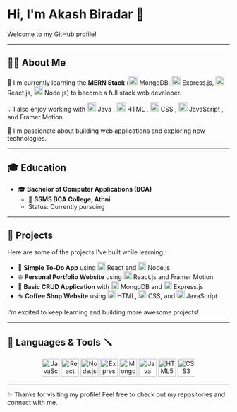 # Hi, I'm Akash Biradar 👋

Welcome to my GitHub profile!

---

## 👨‍💻 About Me

🚀 I'm currently learning the <b>MERN Stack</b> (<img src="https://cdn.jsdelivr.net/gh/devicons/devicon/icons/mongodb/mongodb-original.svg" alt="MongoDB" width="20" height="20"/> MongoDB, <img src="https://cdn.jsdelivr.net/gh/devicons/devicon/icons/express/express-original.svg" alt="Express.js" width="20" height="20"/> Express.js, <img src="https://cdn.jsdelivr.net/gh/devicons/devicon/icons/react/react-original.svg" alt="React" width="20" height="20"/> React.js, <img src="https://cdn.jsdelivr.net/gh/devicons/devicon/icons/nodejs/nodejs-original.svg" alt="Node.js" width="20" height="20"/> Node.js) to become a full stack web developer.

💡 I also enjoy working with <img src="https://cdn.jsdelivr.net/gh/devicons/devicon/icons/java/java-original.svg" alt="Java" width="20" height="20"/> Java , <img src="https://cdn.jsdelivr.net/gh/devicons/devicon/icons/html5/html5-original.svg" alt="HTML5" width="20" height="20"/> HTML , <img src="https://cdn.jsdelivr.net/gh/devicons/devicon/icons/css3/css3-original.svg" alt="CSS3" width="20" height="20"/> CSS , <img src="https://cdn.jsdelivr.net/gh/devicons/devicon/icons/javascript/javascript-original.svg" alt="JavaScript" width="20" height="20"/> JavaScript , and Framer Motion.

🌱 I'm passionate about building web applications and exploring new technologies.

---

## 🎓 Education

- 🎓 **Bachelor of Computer Applications (BCA)**
  - 📍 **SSMS BCA College, Athni**
  - Status: Currently pursuing

---

## 🚀 Projects

Here are some of the projects I've built while learning :
- 📝 **Simple To-Do App** using <img src="https://cdn.jsdelivr.net/gh/devicons/devicon/icons/react/react-original.svg" alt="React" width="18" height="18"/> React and <img src="https://cdn.jsdelivr.net/gh/devicons/devicon/icons/nodejs/nodejs-original.svg" alt="Node.js" width="18" height="18"/> Node.js
- 🌐 **Personal Portfolio Website** using <img src="https://cdn.jsdelivr.net/gh/devicons/devicon/icons/react/react-original.svg" alt="React" width="18" height="18"/> React.js and Framer Motion
- 💾 **Basic CRUD Application** with <img src="https://cdn.jsdelivr.net/gh/devicons/devicon/icons/mongodb/mongodb-original.svg" alt="MongoDB" width="18" height="18"/> MongoDB and <img src="https://cdn.jsdelivr.net/gh/devicons/devicon/icons/express/express-original.svg" alt="Express.js" width="18" height="18"/> Express.js
- ☕ **Coffee Shop Website** using <img src="https://cdn.jsdelivr.net/gh/devicons/devicon/icons/html5/html5-original.svg" alt="HTML5" width="18" height="18"/> HTML, <img src="https://cdn.jsdelivr.net/gh/devicons/devicon/icons/css3/css3-original.svg" alt="CSS3" width="18" height="18"/> CSS, and <img src="https://cdn.jsdelivr.net/gh/devicons/devicon/icons/javascript/javascript-original.svg" alt="JavaScript" width="18" height="18"/> JavaScript

I'm excited to keep learning and building more awesome projects!

---

## 🌟 Languages & Tools 🪛

<p align="center">
  <img src="https://cdn.jsdelivr.net/gh/devicons/devicon/icons/javascript/javascript-original.svg" alt="JavaScript" width="40" height="40"/>
  <img src="https://cdn.jsdelivr.net/gh/devicons/devicon/icons/react/react-original.svg" alt="React" width="40" height="40"/>
  <img src="https://cdn.jsdelivr.net/gh/devicons/devicon/icons/nodejs/nodejs-original.svg" alt="Node.js" width="40" height="40"/>
  <img src="https://cdn.jsdelivr.net/gh/devicons/devicon/icons/express/express-original.svg" alt="Express.js" width="40" height="40"/>
  <img src="https://cdn.jsdelivr.net/gh/devicons/devicon/icons/mongodb/mongodb-original.svg" alt="MongoDB" width="40" height="40"/>
  <img src="https://cdn.jsdelivr.net/gh/devicons/devicon/icons/java/java-original.svg" alt="Java" width="40" height="40"/>
  <img src="https://cdn.jsdelivr.net/gh/devicons/devicon/icons/html5/html5-original.svg" alt="HTML5" width="40" height="40"/>
  <img src="https://cdn.jsdelivr.net/gh/devicons/devicon/icons/css3/css3-original.svg" alt="CSS3" width="40" height="40"/>
</p>

---

✨ Thanks for visiting my profile! Feel free to check out my repositories and connect with me.
